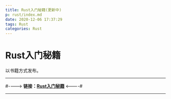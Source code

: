 ```yaml
---
title: Rust入门秘籍(更新中)
p: rust/index.md
date: 2020-12-06 17:37:29
tags: Rust
categories: Rust
---
```


# Rust入门秘籍

以书籍方式发布。

----

#---->    **链接：[Rust入门秘籍](https://rust-book.junmajinlong.com)**    <----#

----



